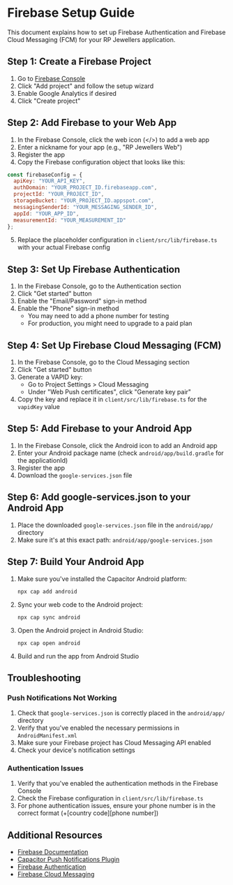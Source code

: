 # Firebase Setup Guide

This document explains how to set up Firebase Authentication and Firebase Cloud Messaging (FCM) for your RP Jewellers application.

## Step 1: Create a Firebase Project

1. Go to [Firebase Console](https://console.firebase.google.com/)
2. Click "Add project" and follow the setup wizard
3. Enable Google Analytics if desired
4. Click "Create project"

## Step 2: Add Firebase to your Web App

1. In the Firebase Console, click the web icon (</>) to add a web app
2. Enter a nickname for your app (e.g., "RP Jewellers Web")
3. Register the app
4. Copy the Firebase configuration object that looks like this:

```javascript
const firebaseConfig = {
  apiKey: "YOUR_API_KEY",
  authDomain: "YOUR_PROJECT_ID.firebaseapp.com",
  projectId: "YOUR_PROJECT_ID",
  storageBucket: "YOUR_PROJECT_ID.appspot.com",
  messagingSenderId: "YOUR_MESSAGING_SENDER_ID",
  appId: "YOUR_APP_ID",
  measurementId: "YOUR_MEASUREMENT_ID"
};
```

5. Replace the placeholder configuration in `client/src/lib/firebase.ts` with your actual Firebase config

## Step 3: Set Up Firebase Authentication

1. In the Firebase Console, go to the Authentication section
2. Click "Get started" button
3. Enable the "Email/Password" sign-in method
4. Enable the "Phone" sign-in method
   - You may need to add a phone number for testing
   - For production, you might need to upgrade to a paid plan

## Step 4: Set Up Firebase Cloud Messaging (FCM)

1. In the Firebase Console, go to the Cloud Messaging section
2. Click "Get started" button
3. Generate a VAPID key:
   - Go to Project Settings > Cloud Messaging
   - Under "Web Push certificates", click "Generate key pair"
4. Copy the key and replace it in `client/src/lib/firebase.ts` for the `vapidKey` value

## Step 5: Add Firebase to your Android App

1. In the Firebase Console, click the Android icon to add an Android app
2. Enter your Android package name (check `android/app/build.gradle` for the applicationId)
3. Register the app
4. Download the `google-services.json` file

## Step 6: Add google-services.json to your Android App

1. Place the downloaded `google-services.json` file in the `android/app/` directory
2. Make sure it's at this exact path: `android/app/google-services.json`

## Step 7: Build Your Android App

1. Make sure you've installed the Capacitor Android platform:
   ```
   npx cap add android
   ```

2. Sync your web code to the Android project:
   ```
   npx cap sync android
   ```

3. Open the Android project in Android Studio:
   ```
   npx cap open android
   ```

4. Build and run the app from Android Studio

## Troubleshooting

### Push Notifications Not Working

1. Check that `google-services.json` is correctly placed in the `android/app/` directory
2. Verify that you've enabled the necessary permissions in `AndroidManifest.xml`
3. Make sure your Firebase project has Cloud Messaging API enabled
4. Check your device's notification settings

### Authentication Issues

1. Verify that you've enabled the authentication methods in the Firebase Console
2. Check the Firebase configuration in `client/src/lib/firebase.ts`
3. For phone authentication issues, ensure your phone number is in the correct format (+[country code][phone number])

## Additional Resources

- [Firebase Documentation](https://firebase.google.com/docs)
- [Capacitor Push Notifications Plugin](https://capacitorjs.com/docs/apis/push-notifications)
- [Firebase Authentication](https://firebase.google.com/docs/auth)
- [Firebase Cloud Messaging](https://firebase.google.com/docs/cloud-messaging)